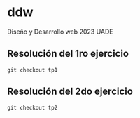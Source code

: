 # ddw

Diseño y Desarrollo web 2023 UADE

## Resolución del 1ro ejercicio

`git checkout tp1`

## Resolución del 2do ejercicio

`git checkout tp2`
